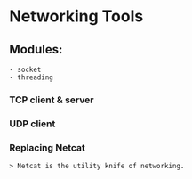 # Networking Tools
## Modules:
    - socket
    - threading

### TCP client & server 
### UDP client

### Replacing Netcat
    > Netcat is the utility knife of networking.
